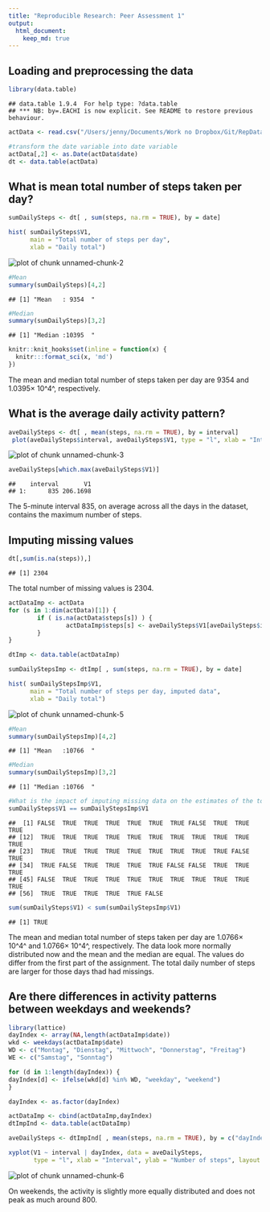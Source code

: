 ```yaml
---
title: "Reproducible Research: Peer Assessment 1"
output: 
  html_document:
    keep_md: true
---
```



## Loading and preprocessing the data

```r
library(data.table)
```

```
## data.table 1.9.4  For help type: ?data.table
## *** NB: by=.EACHI is now explicit. See README to restore previous behaviour.
```

```r
actData <- read.csv("/Users/jenny/Documents/Work no Dropbox/Git/RepData_PeerAssessment1/activity.csv")

#transform the date variable into date variable
actData[,2] <- as.Date(actData$date)
dt <- data.table(actData)
```


## What is mean total number of steps taken per day?

```r
sumDailySteps <- dt[ , sum(steps, na.rm = TRUE), by = date]

hist( sumDailySteps$V1, 
      main = "Total number of steps per day",
      xlab = "Daily total")
```

![plot of chunk unnamed-chunk-2](figure/unnamed-chunk-2-1.png) 

```r
#Mean
summary(sumDailySteps)[4,2]
```

```
## [1] "Mean   : 9354  "
```

```r
#Median
summary(sumDailySteps)[3,2]
```

```
## [1] "Median :10395  "
```

```r
knitr::knit_hooks$set(inline = function(x) {
  knitr:::format_sci(x, 'md')
})
```

The mean and median total number of steps taken per day are 9354
and 1.0395&times; 10^4^, respectively.

## What is the average daily activity pattern?

```r
aveDailySteps <- dt[ , mean(steps, na.rm = TRUE), by = interval]
 plot(aveDailySteps$interval, aveDailySteps$V1, type = "l", xlab = "Interval", ylab = "Average daily steps")
```

![plot of chunk unnamed-chunk-3](figure/unnamed-chunk-3-1.png) 

```r
aveDailySteps[which.max(aveDailySteps$V1)]
```

```
##    interval       V1
## 1:      835 206.1698
```

The 5-minute interval 835, on average across all the days in the dataset, contains the maximum number of steps.

## Imputing missing values


```r
dt[,sum(is.na(steps)),]
```

```
## [1] 2304
```
The total number of missing values is 2304.


```r
actDataImp <- actData
for (s in 1:dim(actData)[1]) {
        if ( is.na(actData$steps[s]) ) {
                actDataImp$steps[s] <- aveDailySteps$V1[aveDailySteps$interval == actData[s,3]]
        }
}

dtImp <- data.table(actDataImp)

sumDailyStepsImp <- dtImp[ , sum(steps, na.rm = TRUE), by = date]

hist( sumDailyStepsImp$V1, 
      main = "Total number of steps per day, imputed data",
      xlab = "Daily total")
```

![plot of chunk unnamed-chunk-5](figure/unnamed-chunk-5-1.png) 

```r
#Mean
summary(sumDailyStepsImp)[4,2]
```

```
## [1] "Mean   :10766  "
```

```r
#Median
summary(sumDailyStepsImp)[3,2]
```

```
## [1] "Median :10766  "
```

```r
#What is the impact of imputing missing data on the estimates of the total daily number of steps?
sumDailySteps$V1 == sumDailyStepsImp$V1
```

```
##  [1] FALSE  TRUE  TRUE  TRUE  TRUE  TRUE  TRUE FALSE  TRUE  TRUE  TRUE
## [12]  TRUE  TRUE  TRUE  TRUE  TRUE  TRUE  TRUE  TRUE  TRUE  TRUE  TRUE
## [23]  TRUE  TRUE  TRUE  TRUE  TRUE  TRUE  TRUE  TRUE  TRUE FALSE  TRUE
## [34]  TRUE FALSE  TRUE  TRUE  TRUE  TRUE FALSE FALSE  TRUE  TRUE  TRUE
## [45] FALSE  TRUE  TRUE  TRUE  TRUE  TRUE  TRUE  TRUE  TRUE  TRUE  TRUE
## [56]  TRUE  TRUE  TRUE  TRUE  TRUE FALSE
```

```r
sum(sumDailySteps$V1) < sum(sumDailyStepsImp$V1)
```

```
## [1] TRUE
```

The mean and median total number of steps taken per day are 1.0766&times; 10^4^
and 1.0766&times; 10^4^, respectively.
The data look more normally distributed now and the mean and the median are equal.
The values do differ from the first part of the assignment. The total daily number of steps
are larger for those days thad had missings.

## Are there differences in activity patterns between weekdays and weekends?

```r
library(lattice)
dayIndex <- array(NA,length(actDataImp$date))
wkd <- weekdays(actDataImp$date)
WD <- c("Montag", "Dienstag", "Mittwoch", "Donnerstag", "Freitag")
WE <- c("Samstag", "Sonntag")

for (d in 1:length(dayIndex)) {
dayIndex[d] <- ifelse(wkd[d] %in% WD, "weekday", "weekend")
}

dayIndex <- as.factor(dayIndex)

actDataImp <- cbind(actDataImp,dayIndex)
dtImpInd <- data.table(actDataImp)

aveDailySteps <- dtImpInd[ , mean(steps, na.rm = TRUE), by = c("dayIndex","interval")]

xyplot(V1 ~ interval | dayIndex, data = aveDailySteps,
       type = "l", xlab = "Interval", ylab = "Number of steps", layout = c(1,2))
```

![plot of chunk unnamed-chunk-6](figure/unnamed-chunk-6-1.png) 

On weekends, the activity is slightly more equally distributed and does not peak as much around 800.
